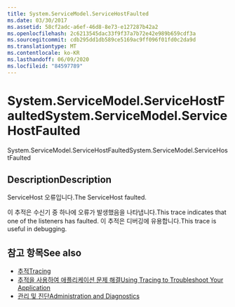 ```yaml
---
title: System.ServiceModel.ServiceHostFaulted
ms.date: 03/30/2017
ms.assetid: 58cf2adc-a6ef-46d8-8e73-e127287b42a2
ms.openlocfilehash: 2c6213545dac33f9f37a7b72e42e989b659cdf3a
ms.sourcegitcommit: cdb295dd1db589ce5169ac9ff096f01fd0c2da9d
ms.translationtype: MT
ms.contentlocale: ko-KR
ms.lasthandoff: 06/09/2020
ms.locfileid: "84597789"
---
```

# <a name="systemservicemodelservicehostfaulted"></a><span data-ttu-id="90a87-102">System.ServiceModel.ServiceHostFaulted</span><span class="sxs-lookup"><span data-stu-id="90a87-102">System.ServiceModel.ServiceHostFaulted</span></span>
<span data-ttu-id="90a87-103">System.ServiceModel.ServiceHostFaulted</span><span class="sxs-lookup"><span data-stu-id="90a87-103">System.ServiceModel.ServiceHostFaulted</span></span>  
  
## <a name="description"></a><span data-ttu-id="90a87-104">Description</span><span class="sxs-lookup"><span data-stu-id="90a87-104">Description</span></span>  
 <span data-ttu-id="90a87-105">ServiceHost 오류입니다.</span><span class="sxs-lookup"><span data-stu-id="90a87-105">The ServiceHost faulted.</span></span>  
  
 <span data-ttu-id="90a87-106">이 추적은 수신기 중 하나에 오류가 발생했음을 나타냅니다.</span><span class="sxs-lookup"><span data-stu-id="90a87-106">This trace indicates that one of the listeners has faulted.</span></span> <span data-ttu-id="90a87-107">이 추적은 디버깅에 유용합니다.</span><span class="sxs-lookup"><span data-stu-id="90a87-107">This trace is useful in debugging.</span></span>  
  
## <a name="see-also"></a><span data-ttu-id="90a87-108">참고 항목</span><span class="sxs-lookup"><span data-stu-id="90a87-108">See also</span></span>

- [<span data-ttu-id="90a87-109">추적</span><span class="sxs-lookup"><span data-stu-id="90a87-109">Tracing</span></span>](index.md)
- [<span data-ttu-id="90a87-110">추적을 사용하여 애플리케이션 문제 해결</span><span class="sxs-lookup"><span data-stu-id="90a87-110">Using Tracing to Troubleshoot Your Application</span></span>](using-tracing-to-troubleshoot-your-application.md)
- [<span data-ttu-id="90a87-111">관리 및 진단</span><span class="sxs-lookup"><span data-stu-id="90a87-111">Administration and Diagnostics</span></span>](../index.md)
